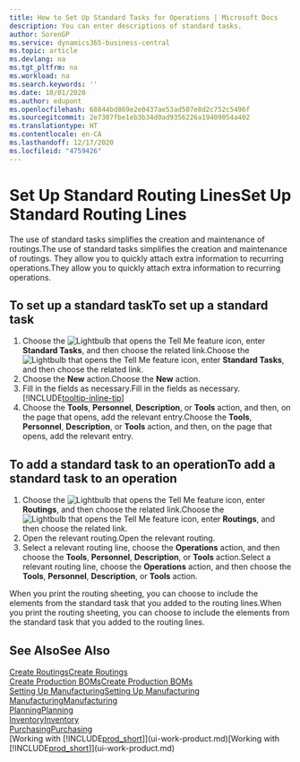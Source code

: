 ```yaml
---
title: How to Set Up Standard Tasks for Operations | Microsoft Docs
description: You can enter descriptions of standard tasks.
author: SorenGP
ms.service: dynamics365-business-central
ms.topic: article
ms.devlang: na
ms.tgt_pltfrm: na
ms.workload: na
ms.search.keywords: ''
ms.date: 10/01/2020
ms.author: edupont
ms.openlocfilehash: 68844bd869e2e0437ae53ad507e8d2c752c5496f
ms.sourcegitcommit: 2e7307fbe1eb3b34d0ad9356226a19409054a402
ms.translationtype: HT
ms.contentlocale: en-CA
ms.lasthandoff: 12/17/2020
ms.locfileid: "4759426"
---
```

# <a name="set-up-standard-routing-lines"></a><span data-ttu-id="e1c4b-103">Set Up Standard Routing Lines</span><span class="sxs-lookup"><span data-stu-id="e1c4b-103">Set Up Standard Routing Lines</span></span>

<span data-ttu-id="e1c4b-104">The use of standard tasks simplifies the creation and maintenance of routings.</span><span class="sxs-lookup"><span data-stu-id="e1c4b-104">The use of standard tasks simplifies the creation and maintenance of routings.</span></span> <span data-ttu-id="e1c4b-105">They allow you to quickly attach extra information to recurring operations.</span><span class="sxs-lookup"><span data-stu-id="e1c4b-105">They allow you to quickly attach extra information to recurring operations.</span></span>

## <a name="to-set-up-a-standard-task"></a><span data-ttu-id="e1c4b-106">To set up a standard task</span><span class="sxs-lookup"><span data-stu-id="e1c4b-106">To set up a standard task</span></span>

1. <span data-ttu-id="e1c4b-107">Choose the ![Lightbulb that opens the Tell Me feature](media/ui-search/search_small.png "Tell me what you want to do") icon, enter **Standard Tasks**, and then choose the related link.</span><span class="sxs-lookup"><span data-stu-id="e1c4b-107">Choose the ![Lightbulb that opens the Tell Me feature](media/ui-search/search_small.png "Tell me what you want to do") icon, enter **Standard Tasks**, and then choose the related link.</span></span>
2. <span data-ttu-id="e1c4b-108">Choose the **New** action.</span><span class="sxs-lookup"><span data-stu-id="e1c4b-108">Choose the **New** action.</span></span>
3. <span data-ttu-id="e1c4b-109">Fill in the fields as necessary.</span><span class="sxs-lookup"><span data-stu-id="e1c4b-109">Fill in the fields as necessary.</span></span> [!INCLUDE[tooltip-inline-tip](includes/tooltip-inline-tip_md.md)]
4. <span data-ttu-id="e1c4b-110">Choose the **Tools**, **Personnel**, **Description**, or **Tools** action, and then, on the page that opens, add the relevant entry.</span><span class="sxs-lookup"><span data-stu-id="e1c4b-110">Choose the **Tools**, **Personnel**, **Description**, or **Tools** action, and then, on the page that opens, add the relevant entry.</span></span>

## <a name="to-add-a-standard-task-to-an-operation"></a><span data-ttu-id="e1c4b-111">To add a standard task to an operation</span><span class="sxs-lookup"><span data-stu-id="e1c4b-111">To add a standard task to an operation</span></span>

1. <span data-ttu-id="e1c4b-112">Choose the ![Lightbulb that opens the Tell Me feature](media/ui-search/search_small.png "Tell me what you want to do") icon, enter **Routings**, and then choose the related link.</span><span class="sxs-lookup"><span data-stu-id="e1c4b-112">Choose the ![Lightbulb that opens the Tell Me feature](media/ui-search/search_small.png "Tell me what you want to do") icon, enter **Routings**, and then choose the related link.</span></span>
2. <span data-ttu-id="e1c4b-113">Open the relevant routing.</span><span class="sxs-lookup"><span data-stu-id="e1c4b-113">Open the relevant routing.</span></span>
3. <span data-ttu-id="e1c4b-114">Select a relevant routing line, choose the **Operations** action, and then choose the **Tools**, **Personnel**, **Description**, or **Tools** action.</span><span class="sxs-lookup"><span data-stu-id="e1c4b-114">Select a relevant routing line, choose the **Operations** action, and then choose the **Tools**, **Personnel**, **Description**, or **Tools** action.</span></span>

<span data-ttu-id="e1c4b-115">When you print the routing sheeting, you can choose to include the elements from the standard task that you added to the routing lines.</span><span class="sxs-lookup"><span data-stu-id="e1c4b-115">When you print the routing sheeting, you can choose to include the elements from the standard task that you added to the routing lines.</span></span>

## <a name="see-also"></a><span data-ttu-id="e1c4b-116">See Also</span><span class="sxs-lookup"><span data-stu-id="e1c4b-116">See Also</span></span>

[<span data-ttu-id="e1c4b-117">Create Routings</span><span class="sxs-lookup"><span data-stu-id="e1c4b-117">Create Routings</span></span>](production-how-to-create-routings.md)  
[<span data-ttu-id="e1c4b-118">Create Production BOMs</span><span class="sxs-lookup"><span data-stu-id="e1c4b-118">Create Production BOMs</span></span>](production-how-to-create-production-boms.md)  
[<span data-ttu-id="e1c4b-119">Setting Up Manufacturing</span><span class="sxs-lookup"><span data-stu-id="e1c4b-119">Setting Up Manufacturing</span></span>](production-configure-production-processes.md)  
[<span data-ttu-id="e1c4b-120">Manufacturing</span><span class="sxs-lookup"><span data-stu-id="e1c4b-120">Manufacturing</span></span>](production-manage-manufacturing.md)  
[<span data-ttu-id="e1c4b-121">Planning</span><span class="sxs-lookup"><span data-stu-id="e1c4b-121">Planning</span></span>](production-planning.md)  
[<span data-ttu-id="e1c4b-122">Inventory</span><span class="sxs-lookup"><span data-stu-id="e1c4b-122">Inventory</span></span>](inventory-manage-inventory.md)  
[<span data-ttu-id="e1c4b-123">Purchasing</span><span class="sxs-lookup"><span data-stu-id="e1c4b-123">Purchasing</span></span>](purchasing-manage-purchasing.md)  
<span data-ttu-id="e1c4b-124">[Working with [!INCLUDE[prod_short](includes/prod_short.md)]](ui-work-product.md)</span><span class="sxs-lookup"><span data-stu-id="e1c4b-124">[Working with [!INCLUDE[prod_short](includes/prod_short.md)]](ui-work-product.md)</span></span>  
